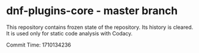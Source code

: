 # dnf-plugins-core - master branch

This repository contains frozen state of the repository.
Its history is cleared. It is used only for static code
analysis with Codacy.

Commit Time: 1710134236